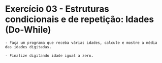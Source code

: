# Exercício 03 - Estruturas condicionais e de repetição: Idades (Do-While)

    - Faça um programa que receba várias idades, calcule e mostre a média das idades digitadas. 
    
    - Finalize digitando idade igual a zero.